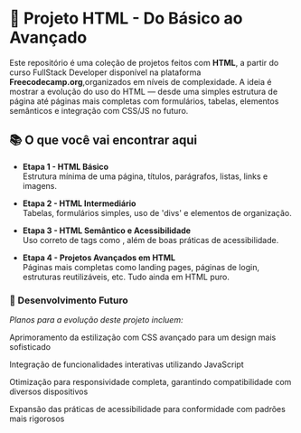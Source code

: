# 🚀 Projeto HTML - Do Básico ao Avançado

Este repositório é uma coleção de projetos feitos com **HTML**, a partir do curso FullStack Developer disponível na plataforma **Freecodecamp.org**,organizados em níveis de complexidade. A ideia é mostrar a evolução do uso do HTML — desde uma simples estrutura de página até páginas mais completas com formulários, tabelas, elementos semânticos e integração com CSS/JS no futuro.

## 📚 O que você vai encontrar aqui

- **Etapa 1 - HTML Básico**  
  Estrutura mínima de uma página, títulos, parágrafos, listas, links e imagens.

- **Etapa 2 - HTML Intermediário**  
  Tabelas, formulários simples, uso de 'divs' e elementos de organização.

- **Etapa 3 - HTML Semântico e Acessibilidade**  
  Uso correto de tags como , além de boas práticas de acessibilidade.

- **Etapa 4 - Projetos Avançados em HTML**  
  Páginas mais completas como landing pages, páginas de login, estruturas reutilizáveis, etc. Tudo ainda em HTML puro.


### 🎯 Desenvolvimento Futuro 

*Planos para a evolução deste projeto incluem:*

Aprimoramento da estilização com CSS avançado para um design mais sofisticado

Integração de funcionalidades interativas utilizando JavaScript

Otimização para responsividade completa, garantindo compatibilidade com diversos dispositivos

Expansão das práticas de acessibilidade para conformidade com padrões mais rigorosos


